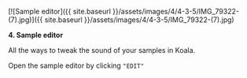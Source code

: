 ---
---

[![Sample editor]({{ site.baseurl }}/assets/images/4/4-3-5/IMG_79322-(7).jpg)]({{
site.baseurl }}/assets/images/4/4-3-5/IMG_79322-(7).jpg)

**4. Sample editor**

All the ways to tweak the sound of your samples in Koala.

Open the sample editor by clicking `"EDIT"`
